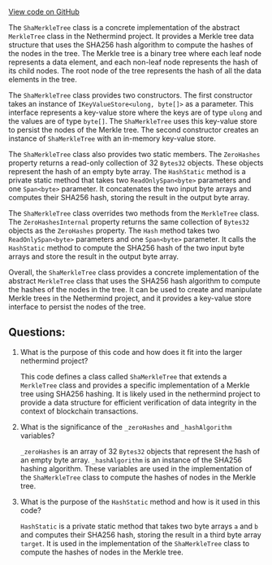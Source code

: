 [View code on GitHub](https://github.com/nethermindeth/nethermind/Nethermind.Merkleization/ShaMerkleTree.cs)

The `ShaMerkleTree` class is a concrete implementation of the abstract `MerkleTree` class in the Nethermind project. It provides a Merkle tree data structure that uses the SHA256 hash algorithm to compute the hashes of the nodes in the tree. The Merkle tree is a binary tree where each leaf node represents a data element, and each non-leaf node represents the hash of its child nodes. The root node of the tree represents the hash of all the data elements in the tree.

The `ShaMerkleTree` class provides two constructors. The first constructor takes an instance of `IKeyValueStore<ulong, byte[]>` as a parameter. This interface represents a key-value store where the keys are of type `ulong` and the values are of type `byte[]`. The `ShaMerkleTree` uses this key-value store to persist the nodes of the Merkle tree. The second constructor creates an instance of `ShaMerkleTree` with an in-memory key-value store.

The `ShaMerkleTree` class also provides two static members. The `ZeroHashes` property returns a read-only collection of 32 `Bytes32` objects. These objects represent the hash of an empty byte array. The `HashStatic` method is a private static method that takes two `ReadOnlySpan<byte>` parameters and one `Span<byte>` parameter. It concatenates the two input byte arrays and computes their SHA256 hash, storing the result in the output byte array.

The `ShaMerkleTree` class overrides two methods from the `MerkleTree` class. The `ZeroHashesInternal` property returns the same collection of `Bytes32` objects as the `ZeroHashes` property. The `Hash` method takes two `ReadOnlySpan<byte>` parameters and one `Span<byte>` parameter. It calls the `HashStatic` method to compute the SHA256 hash of the two input byte arrays and store the result in the output byte array.

Overall, the `ShaMerkleTree` class provides a concrete implementation of the abstract `MerkleTree` class that uses the SHA256 hash algorithm to compute the hashes of the nodes in the tree. It can be used to create and manipulate Merkle trees in the Nethermind project, and it provides a key-value store interface to persist the nodes of the tree.
## Questions: 
 1. What is the purpose of this code and how does it fit into the larger nethermind project?
    
    This code defines a class called `ShaMerkleTree` that extends a `MerkleTree` class and provides a specific implementation of a Merkle tree using SHA256 hashing. It is likely used in the nethermind project to provide a data structure for efficient verification of data integrity in the context of blockchain transactions.

2. What is the significance of the `_zeroHashes` and `_hashAlgorithm` variables?
    
    `_zeroHashes` is an array of 32 `Bytes32` objects that represent the hash of an empty byte array. `_hashAlgorithm` is an instance of the SHA256 hashing algorithm. These variables are used in the implementation of the `ShaMerkleTree` class to compute the hashes of nodes in the Merkle tree.

3. What is the purpose of the `HashStatic` method and how is it used in this code?
    
    `HashStatic` is a private static method that takes two byte arrays `a` and `b` and computes their SHA256 hash, storing the result in a third byte array `target`. It is used in the implementation of the `ShaMerkleTree` class to compute the hashes of nodes in the Merkle tree.